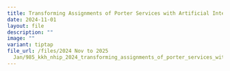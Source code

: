 ```yaml
---
title: Transforming Assignments of Porter Services with Artificial Intelligence (AI)
date: 2024-11-01
layout: file
description: ""
image: ""
variant: tiptap
file_url: /files/2024 Nov to 2025
  Jan/985_kkh_nhip_2024_transforming_assignments_of_porter_services_with_artificial_intelligence_ai.pdf
---
```

